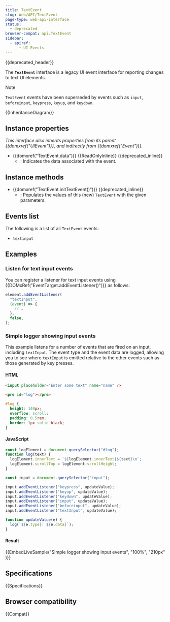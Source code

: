 ```yaml
---
title: TextEvent
slug: Web/API/TextEvent
page-type: web-api-interface
status:
  - deprecated
browser-compat: api.TextEvent
sidebar:
  - apiref:
      - UI Events
---
```


{{deprecated_header}}

The **`TextEvent`** interface is a legacy UI event interface for reporting changes to text UI elements.

> [!NOTE]
> `TextEvent` events have been superseded by events such as `input`, `beforeinput`, `keypress`, `keyup`, and `keydown`.

{{InheritanceDiagram}}

## Instance properties

_This interface also inherits properties from its parent {{domxref("UIEvent")}}, and indirectly from {{domxref("Event")}}._

- {{domxref("TextEvent.data")}} {{ReadOnlyInline}} {{deprecated_inline}}
  - : Indicates the data associated with the event.

## Instance methods

- {{domxref("TextEvent.initTextEvent()")}} {{deprecated_inline}}
  - : Populates the values of this (new) `TextEvent` with the given parameters.

## Events list

The following is a list of all `TextEvent` events:

- `textinput`

## Examples

### Listen for text input events

You can register a listener for text input events using {{DOMxRef("EventTarget.addEventListener()")}} as follows:

```js
element.addEventListener(
  "textInput",
  (event) => {
    // …
  },
  false,
);
```

### Simple logger showing input events

This example listens for a number of events that are fired on an input, including `textInput`.
The event type and the event data are logged, allowing you to see where `textInput` is emitted relative to the other events such as those generated by key presses.

#### HTML

```html
<input placeholder="Enter some text" name="name" />
```

```html hidden
<pre id="log"></pre>
```

```css hidden
#log {
  height: 140px;
  overflow: scroll;
  padding: 0.5rem;
  border: 1px solid black;
}
```

#### JavaScript

```js hidden
const logElement = document.querySelector("#log");
function log(text) {
  logElement.innerText = `${logElement.innerText}${text}\n`;
  logElement.scrollTop = logElement.scrollHeight;
}
```

```js
const input = document.querySelector("input");

input.addEventListener("keypress", updateValue);
input.addEventListener("keyup", updateValue);
input.addEventListener("keydown", updateValue);
input.addEventListener("input", updateValue);
input.addEventListener("beforeinput", updateValue);
input.addEventListener("textInput", updateValue);

function updateValue(e) {
  log(`${e.type}: ${e.data}`);
}
```

#### Result

{{EmbedLiveSample("Simple logger showing input events", "100%", "210px" )}}

## Specifications

{{Specifications}}

## Browser compatibility

{{Compat}}
